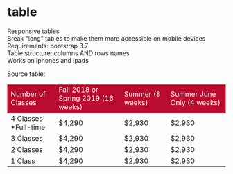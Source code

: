 # table
Responsive tables <br/>
Break "long" tables to make them more accessible on mobile devices<br/>
Requirements: bootstrap 3.7<br/> 
Table structure: columns AND rows names<br/>
Works on iphones and ipads<br/>

Source table:

<table class="table table-hover table-striped " summary="Upcoming Sessions">
<thead>
<tr style="background-color: #ba0c2f; color: white;">
<td>Number of Classes</td>
<td name="tname_c_source">Fall 2018 or Spring 2019 (16 weeks)</td>
<td name="tname_c_source">Summer (8 weeks)</td>
<td name="tname_c_source">Summer June Only (4 weeks)</td>
</tr>
</thead>
<tbody>
<tr>
<td name="tname_rn_source">4 Classes *Full-time</td>
<td name="tname_r0">$4,290</td>
<td name="tname_r1">$2,930</td>
<td name="tname_r2">$2,930</td>
</tr>
<tr>
<td name="tname_rn_source">3 Classes</td>
<td name="tname_r0">$4,290</td>
<td name="tname_r1">$2,930</td>
<td name="tname_r2">$2,930</td>
</tr>
<tr>
<td name="tname_rn_source">2 Classes</td>
<td name="tname_r0">$4,290</td>
<td name="tname_r1">$2,930</td>
<td name="tname_r2">$2,930</td>
</tr>
<tr>
<td name="tname_rn_source">1 Class</td>
<td name="tname_r0">$4,290</td>
<td name="tname_r1">$2,930</td>
<td name="tname_r2">$2,930</td>
</tr>
<tr></tr>
</tbody>
</table>
